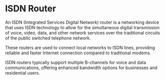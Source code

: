 # ISDN Router

An ISDN (Integrated Services Digital Network) router is a networking device that uses ISDN technology to allow for the simultaneous digital transmission of voice, video, data, and other network services over the traditional circuits of the public switched telephone network.&#x20;

These routers are used to connect local networks to ISDN lines, providing reliable and faster Internet connection compared to traditional modems.&#x20;

ISDN routers typically support multiple B-channels for voice and data communications, offering enhanced bandwidth options for businesses and residential users.
